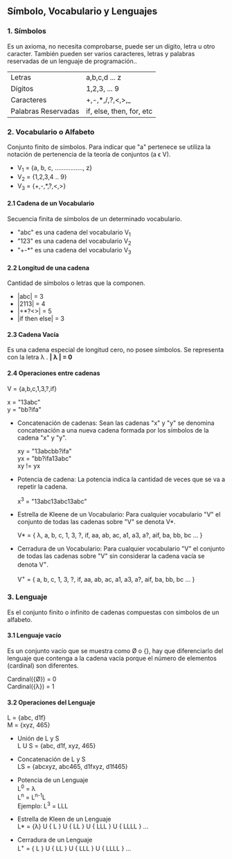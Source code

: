 ## Símbolo, Vocabulario y Lenguajes

### 1. Símbolos 
Es un axioma, no necesita comprobarse, puede ser un dígito, letra u otro caracter. También pueden ser varios caracteres, letras y palabras reservadas de un lenguaje de programación..

|            |                 |
| ---------- | --------------- |
|Letras     | a,b,c,d ... z   |
|Dígitos    | 1,2,3, ... 9|
|Caracteres |  +,-,*,/,?,<,>,_|
|Palabras Reservadas | if, else, then, for, etc |

### 2. Vocabulario o Alfabeto
Conjunto finito de símbolos. Para indicar que "a" pertenece se utiliza la notación de pertenencia de la teoría de conjuntos (a ϵ V).  

* V<sub>1</sub> = {a, b, c, ……………., z}
* V<sub>2</sub> = {1,2,3,4 .. 9}
* V<sub>3</sub> = {+,-,*,?,<,>}

#### 2.1 Cadena de un Vocabulario 
Secuencia finita de símbolos de un determinado vocabulario.

* "abc" es una cadena del vocabulario V<sub>1</sub>
* "123" es una cadena del vocabulario V<sub>2</sub>
* "+-*" es una cadena del vocabulario V<sub>3</sub>

#### 2.2 Longitud de una cadena 
Cantidad de símbolos o letras que la componen.

   * |abc| = 3
   * |2113| = 4
   * |+*?<>| = 5
   * |if then else| = 3


#### 2.3 Cadena Vacía 
Es una cadena especial de longitud cero, no posee símbolos. Se representa con la letra λ . **| λ | = 0**

#### 2.4 Operaciones entre cadenas

V = {a,b,c,1,3,?,if}

x = "13abc"  
y = "bb?ifa"

* Concatenación de cadenas: Sean las cadenas "x" y "y" se denomina concatenación a una nueva cadena formada por los símbolos de la cadena "x" y "y".

    xy = "13abcbb?ifa"    
    yx = "bb?ifa13abc"      
    xy != yx
         
* Potencia de cadena: La potencia indica la cantidad de veces que se va a repetir la cadena.

     x<sup>3</sup> = "13abc13abc13abc"

* Estrella de Kleene de un Vocabulario: Para cualquier vocabulario "V" el conjunto de todas las cadenas sobre "V" se denota V*.

    V* = { λ, a, b, c, 1, 3, ?, if, aa, ab, ac, a1, a3, a?, aif, ba, bb, bc ... }

* Cerradura de un Vocabulario: Para cualquier vocabulario "V" el conjunto de todas las cadenas sobre "V" sin considerar la cadena vacía se denota V<sup>+</sup>.

    V<sup>+</sup> = { a, b, c, 1, 3, ?, if, aa, ab, ac, a1, a3, a?, aif, ba, bb, bc ... }

### 3. Lenguaje

Es el conjunto finito o infinito de cadenas compuestas con simbolos de un alfabeto.

#### 3.1 Lenguaje vacío

Es un conjunto vacío que se muestra como Ø o {}, hay que diferenciarlo del lenguaje que contenga a la cadena vacía porque el número de elementos (cardinal) son diferentes.

Cardinal({Ø}) = 0   
Cardinal({λ}) = 1

#### 3.2 Operaciones del Lenguaje

L = {abc, d1f}    
M = {xyz, 465}

* Unión de L y S       
L U S = {abc, d1f, xyz, 465}

* Concatenación de L y S  
LS = {abcxyz, abc465, d1fxyz, d1f465}

* Potencia de un Lenguaje   
L<sup>0</sup> = λ   
L<sup>n</sup> = L<sup>n-1</sup>L    
Ejemplo: L<sup>3</sup> = LLL

* Estrella de Kleen de un Lenguaje  
L* = {λ} U { L } U { LL } U { LLL } U { LLLL } ...

* Cerradura de un Lenguaje  
L<sup>+</sup> = { L } U { LL } U { LLL } U { LLLL } ...








